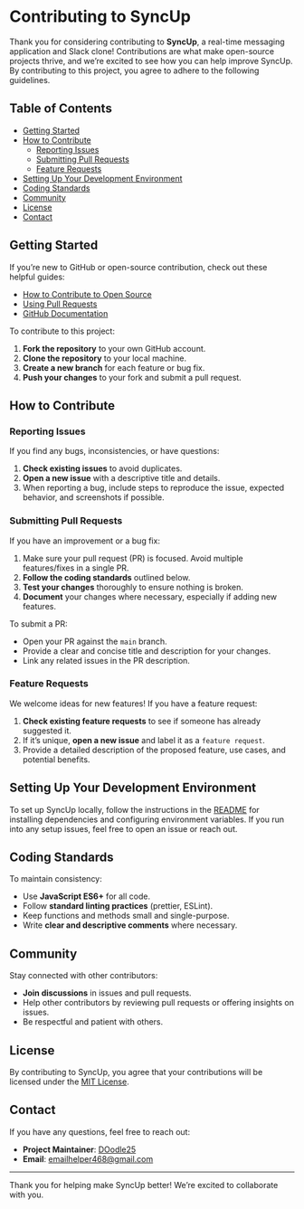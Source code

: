 # Contributing to SyncUp

Thank you for considering contributing to **SyncUp**, a real-time messaging application and Slack clone! Contributions are what make open-source projects thrive, and we’re excited to see how you can help improve SyncUp. By contributing to this project, you agree to adhere to the following guidelines.

## Table of Contents
- [Getting Started](#getting-started)
- [How to Contribute](#how-to-contribute)
  - [Reporting Issues](#reporting-issues)
  - [Submitting Pull Requests](#submitting-pull-requests)
  - [Feature Requests](#feature-requests)
- [Setting Up Your Development Environment](#setting-up-your-development-environment)
- [Coding Standards](#coding-standards)
- [Community](#community)
- [License](#license)
- [Contact](#contact)

## Getting Started

If you’re new to GitHub or open-source contribution, check out these helpful guides:
- [How to Contribute to Open Source](https://opensource.guide/how-to-contribute/)
- [Using Pull Requests](https://help.github.com/articles/about-pull-requests/)
- [GitHub Documentation](https://docs.github.com/)

To contribute to this project:
1. **Fork the repository** to your own GitHub account.
2. **Clone the repository** to your local machine.
3. **Create a new branch** for each feature or bug fix.
4. **Push your changes** to your fork and submit a pull request.

## How to Contribute

### Reporting Issues
If you find any bugs, inconsistencies, or have questions:
1. **Check existing issues** to avoid duplicates.
2. **Open a new issue** with a descriptive title and details.
3. When reporting a bug, include steps to reproduce the issue, expected behavior, and screenshots if possible.

### Submitting Pull Requests
If you have an improvement or a bug fix:
1. Make sure your pull request (PR) is focused. Avoid multiple features/fixes in a single PR.
2. **Follow the coding standards** outlined below.
3. **Test your changes** thoroughly to ensure nothing is broken.
4. **Document** your changes where necessary, especially if adding new features.

To submit a PR:
- Open your PR against the `main` branch.
- Provide a clear and concise title and description for your changes.
- Link any related issues in the PR description.

### Feature Requests
We welcome ideas for new features! If you have a feature request:
1. **Check existing feature requests** to see if someone has already suggested it.
2. If it’s unique, **open a new issue** and label it as a `feature request`.
3. Provide a detailed description of the proposed feature, use cases, and potential benefits.

## Setting Up Your Development Environment

To set up SyncUp locally, follow the instructions in the [README](./README.md) for installing dependencies and configuring environment variables. If you run into any setup issues, feel free to open an issue or reach out.

## Coding Standards

To maintain consistency:
- Use **JavaScript ES6+** for all code.
- Follow **standard linting practices** (prettier, ESLint).
- Keep functions and methods small and single-purpose.
- Write **clear and descriptive comments** where necessary.

## Community

Stay connected with other contributors:
- **Join discussions** in issues and pull requests.
- Help other contributors by reviewing pull requests or offering insights on issues.
- Be respectful and patient with others.

## License

By contributing to SyncUp, you agree that your contributions will be licensed under the [MIT License](./LICENSE).

## Contact

If you have any questions, feel free to reach out:
- **Project Maintainer**: [DOodle25](https://github.com/DOodle25)
- **Email**: [emailhelper468@gmail.com](mailto:emailhelper468@gmail.com)

---

Thank you for helping make SyncUp better! We’re excited to collaborate with you.
